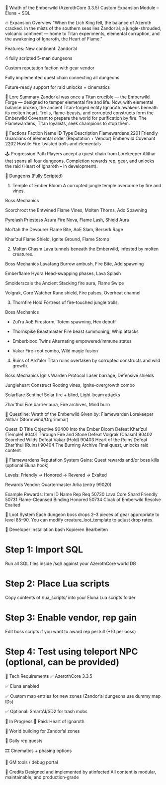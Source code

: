 🌋 Wrath of the Emberwild (AzerothCore 3.3.5)
Custom Expansion Module – Eluna + SQL

🔥 Expansion Overview
"When the Lich King fell, the balance of Azeroth cracked. In the mists of the southern seas lies Zandor’al, a jungle-shrouded, volcanic continent — home to Titan experiments, elemental corruption, and the awakening of Ignaroth, the Heart of Flame."

Features:
New continent: Zandor’al

4 fully scripted 5-man dungeons

Custom reputation faction with gear vendor

Fully implemented quest chain connecting all dungeons

Future-ready support for raid unlocks + cinematics

📖 Lore Summary
Zandor’al was once a Titan crucible — the Emberwild Forge — designed to temper elemental fire and life. 
Now, with elemental balance broken, the ancient Titan-forged entity Ignaroth awakens beneath its molten heart.
Trolls, flame-beasts, and corrupted constructs form the Emberwild Covenant to prepare the world for purification by fire.
The Flamewardens, Titan loyalists, seek champions to stop them.

🏅 Factions
Faction Name	ID	Type	Description
Flamewardens	2201	Friendly	Guardians of elemental order (Reputation + Vendor)
Emberwild Covenant	2202	Hostile	Fire-twisted trolls and elementals

🕹️ Progression Path
Players accept a quest chain from Lorekeeper Alithar that spans all four dungeons. Completion rewards rep, gear, and unlocks the raid (Heart of Ignaroth – in development).

🏰 Dungeons (Fully Scripted)
1. Temple of Ember Bloom
A corrupted jungle temple overcome by fire and vines.

Boss	Mechanics

Scorchroot the Entwined	Flame Vines, Molten Thorns, Add Spawning

Pyrelash Priestess Azura	Fire Nova, Flame Lash, Shield Aura

Mol’tah the Devourer	Flame Bite, AoE Slam, Berserk Rage

Khar’zul	Flame Shield, Ignite Ground, Flame Stomp



2. Molten Chasm
Lava tunnels beneath the Emberwild, infested by molten creatures.

Boss	Mechanics
Lavafang	Burrow ambush, Fire Bite, Add spawning

Emberflame Hydra	Head-swapping phases, Lava Splash

Smolderscale the Ancient	Stacking fire aura, Flame Swipe

Volgrak, Core Watcher	Rune shield, Fire pulses, Overheat channel



3. Thornfire Hold
Fortress of fire-touched jungle trolls.

Boss	Mechanics
- Zul’ra	AoE Firestorm, Totem spawning, Hex debuff

- Thornspike Beastmaster	Fire beast summoning, Whip attacks

- Emberblood Twins	Alternating empowered/immune states

- Vakar	Fire-root combo, Wild magic fusion


4. Ruins of Ard’alor
Titan ruins overtaken by corrupted constructs and wild growth.

Boss	Mechanics
Ignis Warden Protocol	Laser barrage, Defensive shields

Jungleheart Construct	Rooting vines, Ignite-overgrowth combo

Solarflare Sentinel	Solar fire + blind, Light-beam attacks

Zhar’thul	Fire barrier aura, Fire archives, Mind burn

📜 Questline: Wrath of the Emberwild
Given by: Flamewarden Lorekeeper Alithar (Stormwind/Orgrimmar)

Quest ID	Title	Objective
90400	Into the Ember Bloom	Defeat Khar’zul (Temple)
90401	Through Fire and Stone	Defeat Volgrak (Chasm)
90402	Scorched Wilds	Defeat Vakar (Hold)
90403	Heart of the Ruins	Defeat Zhar’thul (Ruins)
90404	The Burning Archive	Final quest, unlocks raid content

🏅 Flamewardens Reputation System
Gains: Quest rewards and/or boss kills (optional Eluna hook)

Levels: Friendly → Honored → Revered → Exalted

Rewards Vendor: Quartermaster Arlia (entry 99020)

Example Rewards:
Item ID	Name	Rep Req
50730	Lava Core Shard	Friendly
50731	Flame-Cleansed Binding	Honored
50734	Cloak of Emberwild Resolve	Exalted

🧾 Loot System
Each dungeon boss drops 2–3 pieces of gear appropriate to level 85–90.
You can modify creature_loot_template to adjust drop rates.

📂 Developer Installation
bash
Kopieren
Bearbeiten
# Step 1: Import SQL
Run all SQL files inside /sql/ against your AzerothCore world DB

# Step 2: Place Lua scripts
Copy contents of /lua_scripts/ into your Eluna Lua scripts folder

# Step 3: Enable vendor, rep gain
Edit boss scripts if you want to award rep per kill (+10 per boss)

# Step 4: Test using teleport NPC (optional, can be provided)
🔧 Tech Requirements
✅ AzerothCore 3.3.5

✅ Eluna enabled

✅ Custom map entries for new zones (Zandor’al dungeons use dummy map IDs)

✅ Optional: SmartAI/SD2 for trash mobs

🚧 In Progress
🏰 Raid: Heart of Ignaroth

🧱 World building for Zandor’al zones

📜 Daily rep quests

🎞️ Cinematics + phasing options

🧪 GM tools / debug portal

🙌 Credits
Designed and implemented by atinfected
All content is modular, maintainable, and production-grade
